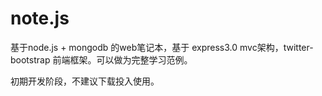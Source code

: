 note.js
============

基于node.js + mongodb 的web笔记本，基于 express3.0 mvc架构，twitter-bootstrap 前端框架。可以做为完整学习范例。

初期开发阶段，不建议下载投入使用。